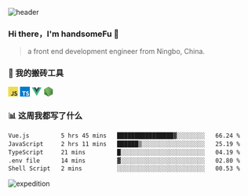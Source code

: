 ![header](https://raw.githubusercontent.com/fzq1998/fzq1998/master/header.png)

### Hi there，I'm handsomeFu 👋

> a front end development engineer from Ningbo, China.

### 🔧 我的搬砖工具
<code><img height="20" src="https://raw.githubusercontent.com/github/explore/80688e429a7d4ef2fca1e82350fe8e3517d3494d/topics/javascript/javascript.png" alt="javascript"></code>
<code><img height="20" src="https://raw.githubusercontent.com/github/explore/80688e429a7d4ef2fca1e82350fe8e3517d3494d/topics/typescript/typescript.png" alt="typescript"></code>
<code><img height="20" src="https://raw.githubusercontent.com/github/explore/80688e429a7d4ef2fca1e82350fe8e3517d3494d/topics/vue/vue.png" alt="vue"></code>
<code><img height="20" src="https://raw.githubusercontent.com/github/explore/80688e429a7d4ef2fca1e82350fe8e3517d3494d/topics/nodejs/nodejs.png" alt="nodejs"></code>



### 📊 这周我都写了什么
<!--START_SECTION:waka-->

```txt
Vue.js         5 hrs 45 mins   ████████████████▓░░░░░░░░   66.24 %
JavaScript     2 hrs 11 mins   ██████▒░░░░░░░░░░░░░░░░░░   25.19 %
TypeScript     21 mins         █░░░░░░░░░░░░░░░░░░░░░░░░   04.19 %
.env file      14 mins         ▓░░░░░░░░░░░░░░░░░░░░░░░░   02.80 %
Shell Script   2 mins          ░░░░░░░░░░░░░░░░░░░░░░░░░   00.53 %
```

<!--END_SECTION:waka-->


![expedition](https://raw.githubusercontent.com/fzq1998/fzq1998/master/expedition.gif)

